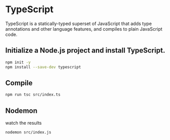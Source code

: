 # TypeScript

TypeScript is a statically-typed superset of JavaScript that adds type annotations and other language features, and compiles to plain JavaScript code.

## Initialize a Node.js project and install TypeScript.

```bash
npm init -y
npm install --save-dev typescript
```

## Compile

```bash
npm run tsc src/index.ts
```

## Nodemon

watch the results

```
nodemon src/index.js
```
